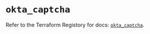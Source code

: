 # `okta_captcha`

Refer to the Terraform Registory for docs: [`okta_captcha`](https://registry.terraform.io/providers/okta/okta/4.6.3/docs/resources/captcha).
